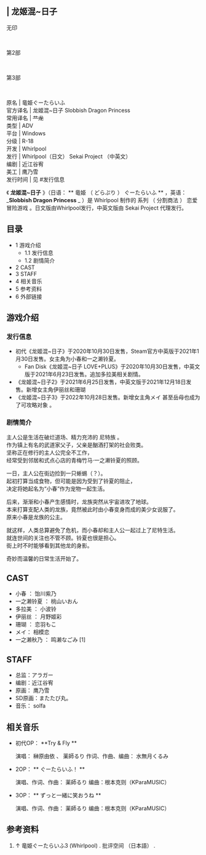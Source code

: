 |  龙姬混~日子  
---  
  
无印

</br>

第2部

</br>

第3部

</br>  
  
原名  |  竜姫ぐーたらいふ   
官方译名  |  龙姬混~日子  Slobbish Dragon Princess   
常用译名  |  ~~艹龙~~  
类型  |  ADV   
平台  |  Windows   
分级  |  R-18   
开发  |  Whirlpool   
发行  |  Whirlpool（日文）  Sekai Project  （中英文）   
编剧  |  近江谷宥   
美工  |  鹰乃雪   
发行时间  |  见  #发行信息   
  
《 **龙姬混~日子** 》（日语： ** 竜姫  （  どらぷり  ）  ぐーたらいふ  ** ，英语： _**Slobbish Dragon
Princess** _ ）是  Whirlpool  制作的  系列  （  分割商法  ）  恋爱  冒险游戏
。日文版由Whirlpool发行，中英文版由  Sekai Project  代理发行。

##  目录

  * 1  游戏介绍 
    * 1.1  发行信息 
    * 1.2  剧情简介 
  * 2  CAST 
  * 3  STAFF 
  * 4  相关音乐 
  * 5  参考资料 
  * 6  外部链接 

##  游戏介绍

###  发行信息

  * 初代《龙姬混~日子》于2020年10月30日发售，Steam官方中英版于2021年1月30日发售。女主角为小春和一之濑铃夏。 
    * Fan Disk《龙姬混~日子 LOVE+PLUS》于2020年10月30日发售，中英文版于2021年6月23日发售。追加多拉美相关剧情。 
  * 《龙姬混~日子2》于2021年6月25日发售，中英文版于2021年12月18日发售。新增女主角伊丽丝和珊瑚 
  * 《龙姬混~日子3》于2022年10月28日发售。新增女主角メイ  甚至岳母也成为了可攻略对象  。 

###  剧情简介

主人公是生活在破烂道场、精力充沛的  尼特族  。  
作为镇上有名的武道家父子，父亲是酗酒打架的社会败类。  
坚称正在修行的主人公完全不工作，  
经常受到邻居和式点心店的青梅竹马·一之濑铃夏的照顾。

一日，主人公在街边捡到一只蜥蜴（？）。  
起初打算当成食物，但可能是因为受到了铃夏的阻止，  
决定将她起名为“小春”作为宠物一起生活。

后来，渐渐和小春产生感情时，龙族突然从宇宙进攻了地球。  
本来打算支配人类的龙族，竟然被此时由小春变身而成的美少女说服了。  
原来小春是龙族的公主。

就这样，人类总算避免了危机，而小春却和主人公一起过上了尼特生活。  
就连世间的关注也不管不顾。铃夏也很是担心。  
街上时不时能够看到其他龙的身影。

奇妙而温馨的日常生活开始了。

##  CAST

  * 小春  ：  饴川紫乃 
  * 一之濑铃夏  ：  桃山いおん 
  * 多拉美  ：  小波铃 
  * 伊丽丝  ：  月野姬彩 
  * 珊瑚  ：  恋羽もこ 
  * メイ：  相模恋 
  * 一之濑秋乃  ：  鸣濑なごみ  [1] 

##  STAFF

  * 总监：アラガー 
  * 编剧：近江谷宥 
  * 原画：  鹰乃雪 
  * SD原画：またたび丸。 
  * 音乐：  solfa 

##  相关音乐

  * 初代OP： **Try & Fly **

     演唱：  榊原由依  、  薬師るり 
     作词、作曲、编曲：  水無月くるみ 

  * 2OP： ** ぐーたらいふ！  **

     演唱、作词、作曲：  薬師るり 
     编曲：根本克则（KParaMUSIC） 

  * 3OP： ** ずっと一緒に笑おうね  **

     演唱、作词、作曲：  薬師るり 
     编曲：根本克则（KParaMUSIC） 

##  参考资料

  1. ↑  竜姫ぐーたらいふ3 (Whirlpool)  . 批评空间  （日本語）  . 